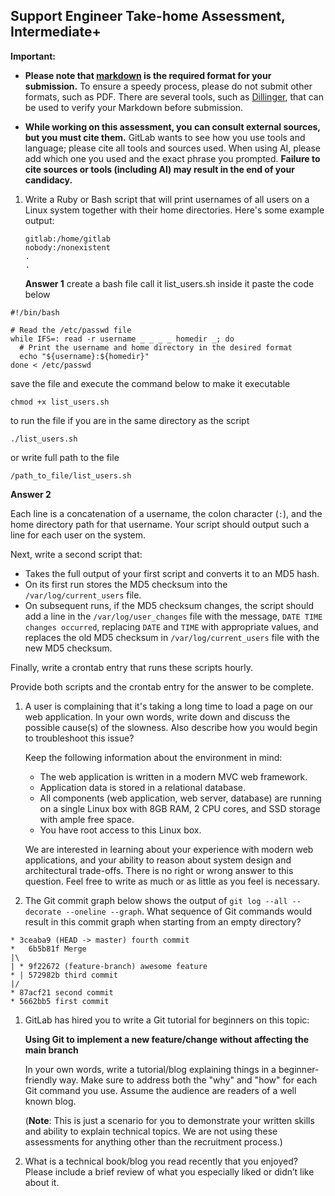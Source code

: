  ## Support Engineer Take-home Assessment, Intermediate+

**Important:**

- **Please note that [markdown](https://www.markdownguide.org/getting-started/) is the required format for your submission.** To ensure a speedy process, please do not submit other formats, such as PDF. There are several tools, such as [Dillinger](https://dillinger.io/), that can be used to verify your Markdown before submission.


- **While working on this assessment, you can consult external sources, but you must cite them.** GitLab wants to see how you use tools and language; please cite all tools and sources used. When using AI, please add which one you used and the exact phrase you prompted. **Failure to cite sources or tools (including AI) may result in the end of your candidacy.**


1. Write a Ruby or Bash script that will print usernames of all users on a Linux system
   together with their home directories. Here's some example output:

   ```
   gitlab:/home/gitlab
   nobody:/nonexistent
   .
   .
   ```
   **Answer 1**
     create a bash file  call it list_users.sh inside it paste the code below
  ```
  #!/bin/bash
  
  # Read the /etc/passwd file
  while IFS=: read -r username _ _ _ _ homedir _; do
    # Print the username and home directory in the desired format
    echo "${username}:${homedir}"
  done < /etc/passwd
  ```
   save the file and execute the command below to make it executable
   ```
   chmod +x list_users.sh
   ```
   to run the file if you are in the same directory as the script
   ```
   ./list_users.sh
  ```
  or write  full path to the file 
  ```
  /path_to_file/list_users.sh
  ```
  
   **Answer 2**
   
   Each line is a concatenation of a username, the colon
   character (`:`), and the home directory path for that username. Your script
   should output such a line for each user on the system.
   
   Next, write a second script that:

   * Takes the full output of your first script and converts it to an MD5 hash.
   * On its first run stores the MD5 checksum into the `/var/log/current_users` file.
   * On subsequent runs, if the MD5 checksum changes, the script should add a line in
     the `/var/log/user_changes` file with the message,
     `DATE TIME changes occurred`, replacing `DATE` and `TIME` with appropriate
     values, and replaces the old MD5 checksum in `/var/log/current_users`
     file with the new MD5 checksum.

   Finally, write a crontab entry that runs these scripts hourly.

   Provide both scripts and the crontab entry for the answer to be
   complete.


1. A user is complaining that it's taking a long time to load a page on our
   web application. In your own words, write down and discuss the possible
   cause(s) of the slowness. Also describe how you would begin to troubleshoot
   this issue?

   Keep the following information about the environment in mind:

   * The web application is written in a modern MVC web framework.
   * Application data is stored in a relational database.
   * All components (web application, web server, database) are running on a single
     Linux box with 8GB RAM, 2 CPU cores, and SSD storage with ample free space.
   * You have root access to this Linux box.

   We are interested in learning about your experience with modern web
   applications, and your ability to reason about system design and
   architectural trade-offs. There is no right or wrong answer to this
   question. Feel free to write as much or as little as you feel is necessary.


1. The Git commit graph below shows the output of `git log --all --decorate --oneline --graph`. What sequence of Git commands would result in this commit graph when starting from an empty directory?

```
* 3ceaba9 (HEAD -> master) fourth commit
*   6b5b81f Merge
|\
| * 9f22672 (feature-branch) awesome feature
* | 572982b third commit
|/
* 87acf21 second commit
* 5662bb5 first commit
```

1. GitLab has hired you to write a Git tutorial for beginners on this topic:

   **Using Git to implement a new feature/change without affecting the main branch**
   
   In your own words, write a tutorial/blog explaining things in a beginner-friendly way. 
   Make sure to address both the "why" and "how" for each Git command you use.  Assume 
   the audience are readers of a well known blog.

   (**Note**: This is just a scenario for you to demonstrate your written skills and ability to explain technical topics. We are not using these assessments for anything other than the recruitment process.)

1. What is a technical book/blog you read recently that you enjoyed? 
Please include a brief review of what you especially liked or didn’t like about it.

